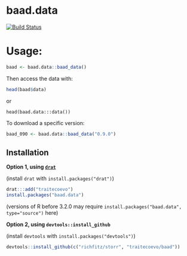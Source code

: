 # baad.data

[![Build Status](https://travis-ci.org/traitecoevo/baad.data.png?branch=master)](https://travis-ci.org/traitecoevo/baad.data)

# Usage:


```r
baad <- baad.data::baad_data()
```

Then access the data with:

```r
head(baad$data)
```

or

```
head(baad.data:::data())
```

To download a specific version:

```r
baad_090 <- baad.data::baad_data("0.9.0")
```

## Installation

**Option 1, using [`drat`](https://github.com/eddelbuettel/drat)**

(install `drat` with `install.packages("drat")`)

```r
drat:::add("traitecoevo")
install.packages("baad.data")
```

(versions of R before 3.2.0 may require `install.packages("baad.data", type="source")` here)

**Option 2, using `devtools::install_github`**

(install `devtools` with `install.packages("devtools")`)

```r
devtools::install_github(c("richfitz/storr", "traitecoevo/baad"))
```

